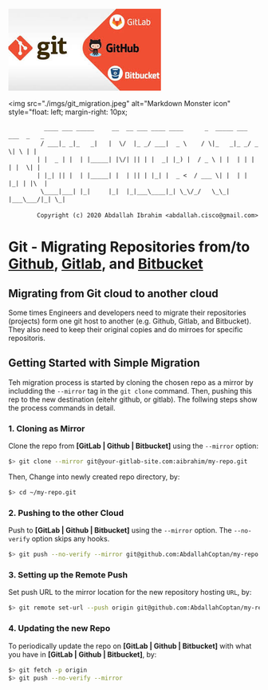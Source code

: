 ![Preview](./imgs/git_migration.jpeg)

<img src="./imgs/git_migration.jpeg"
     alt="Markdown Monster icon"
     style="float: left; margin-right: 10px;



	          ____ ___ _____     __  __ ___ ____ ____      _  _____ ___ ___  _   _ 
	         / ___|_ _|_   _|   |  \/  |_ _/ ___|  _ \    / \|_   _|_ _/ _ \| \ | |
	        | |  _ | |  | |_____| |\/| || | |  _| |_) |  / _ \ | |  | | | | |  \| |
	        | |_| || |  | |_____| |  | || | |_| |  _ <  / ___ \| |  | | |_| | |\  |
	         \____|___| |_|     |_|  |_|___\____|_| \_\/_/   \_\_| |___\___/|_| \_|

			Copyright (c) 2020 Abdallah Ibrahim <abdallah.cisco@gmail.com>


# Git - Migrating Repositories from/to [Github](https://github.com/), [Gitlab](https://about.gitlab.com/), and [Bitbucket](https://bitbucket.org/product/)

## Migrating from Git cloud to another cloud
Some times Engineers and developers need to migrate their repositories (projects) form one git host to another (e.g. Github, Gitlab, and Bitbucket). They also need to keep their original copies and do mirroes for specific repositoris.
 

## Getting Started  with Simple Migration

Teh migration process is started by cloning the chosen repo as a mirror by includding the `--mirror` tag in the `git clone` command. Then, pushing this rep to the new destination (eitehr github, or gitlab).  The follwing steps show the process commands in detail.

### 1. Cloning as Mirror

Clone the repo from **[GitLab | Github | Bitbucket]** using the `--mirror` option:

```bash
$> git clone --mirror git@your-gitlab-site.com:aibrahim/my-repo.git
```

Then, Change into newly created repo directory, by:
```bash
$> cd ~/my-repo.git
```
### 2. Pushing to the other Cloud

Push to **[GitLab | Github | Bitbucket]** using the `--mirror` option.  The `--no-verify` option skips any hooks. 

```bash
$> git push --no-verify --mirror git@github.com:AbdallahCoptan/my-repo.git
```

### 3. Setting up the Remote Push

Set push URL to the mirror location for the new repository hosting `URL`, by:

```bash
$> git remote set-url --push origin git@github.com:AbdallahCoptan/my-repo.git
```

### 4. Updating the new Repo
To periodically update the repo on **[GitLab | Github | Bitbucket]** with what you have in **[GitLab | Github | Bitbucket]**, by:

```bash
$> git fetch -p origin
$> git push --no-verify --mirror
```

